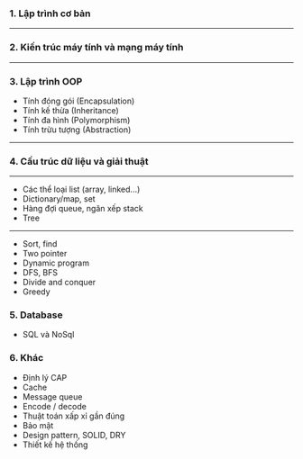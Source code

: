 ### 1. Lập trình cơ bản
- --
### 2. Kiến trúc máy tính và mạng máy tính
- --
### 3. Lập trình OOP
- Tính đóng gói (Encapsulation)
- Tính kế thừa (Inheritance)
- Tính đa hình (Polymorphism)
- Tính trừu tượng (Abstraction)
- --
### 4. Cấu trúc dữ liệu và giải thuật
- --
- Các thể loại list (array, linked...)
- Dictionary/map, set
- Hàng đợi queue, ngăn xếp stack
- Tree
- --
- Sort, find
- Two pointer
- Dynamic program
- DFS, BFS
- Divide and conquer
- Greedy
### 5. Database
- SQL và NoSql
### 6. Khác
- Định lý CAP
- Cache
- Message queue
- Encode / decode
- Thuật toán xấp xỉ gần đúng
- Bảo mật
- Design pattern, SOLID, DRY
- Thiết kế hệ thống
